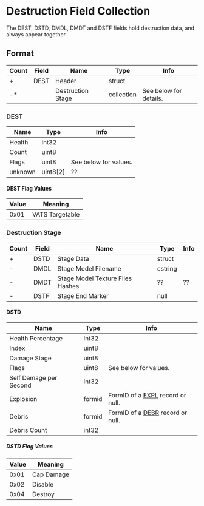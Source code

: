 Destruction Field Collection
============================

The DEST, DSTD, DMDL, DMDT and DSTF fields hold destruction data, and always appear together.

## Format

Count | Field | Name | Type | Info
------|-------|------|------|-----
+ | DEST | Header | struct |
-* | | Destruction Stage | collection | See below for details.

### DEST

Name | Type | Info
-----|------|-----
Health | int32 |
Count | uint8 |
Flags | uint8 | See below for values.
unknown | uint8[2] | ??

#### DEST Flag Values

Value | Meaning
------|--------
0x01 | VATS Targetable

### Destruction Stage

Count | Field | Name | Type | Info
------|-------|------|------|-----
+ | DSTD | Stage Data | struct |
- | DMDL | Stage Model Filename | cstring |
- | DMDT | Stage Model Texture Files Hashes | ?? | ??
- | DSTF | Stage End Marker | null |


#### DSTD

Name | Type | Info
-----|------|-----
Health Percentage | int32 |
Index | uint8 |
Damage Stage | uint8 |
Flags | uint8 | See below for values.
Self Damage per Second | int32 |
Explosion | formid | FormID of a [EXPL](../EXPL.md) record or null.
Debris | formid | FormID of a [DEBR](../DEBR.md) record or null.
Debris Count | int32 |

##### DSTD Flag Values

Value | Meaning
------|--------
0x01 | Cap Damage
0x02 | Disable
0x04 | Destroy
